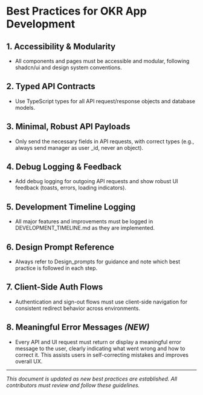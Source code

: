 # Best Practices for OKR App Development

## 1. Accessibility & Modularity
- All components and pages must be accessible and modular, following shadcn/ui and design system conventions.

## 2. Typed API Contracts
- Use TypeScript types for all API request/response objects and database models.

## 3. Minimal, Robust API Payloads
- Only send the necessary fields in API requests, with correct types (e.g., always send manager as user _id, never an object).

## 4. Debug Logging & Feedback
- Add debug logging for outgoing API requests and show robust UI feedback (toasts, errors, loading indicators).

## 5. Development Timeline Logging
- All major features and improvements must be logged in DEVELOPMENT_TIMELINE.md as they are implemented.

## 6. Design Prompt Reference
- Always refer to Design_prompts for guidance and note which best practice is followed in each step.

## 7. Client-Side Auth Flows
- Authentication and sign-out flows must use client-side navigation for consistent redirect behavior across environments.

## 8. **Meaningful Error Messages** _(NEW)_
- Every API and UI request must return or display a meaningful error message to the user, clearly indicating what went wrong and how to correct it. This assists users in self-correcting mistakes and improves overall UX.

---

_This document is updated as new best practices are established. All contributors must review and follow these guidelines._

